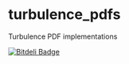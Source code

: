 turbulence_pdfs
===============

Turbulence PDF implementations


[![Bitdeli Badge](https://d2weczhvl823v0.cloudfront.net/keflavich/turbulence_pdfs/trend.png)](https://bitdeli.com/free "Bitdeli Badge")

